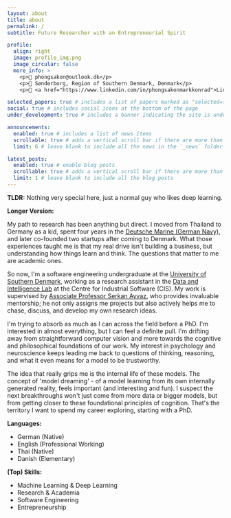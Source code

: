 ```yaml
---
layout: about
title: about
permalink: /
subtitle: Future Researcher with an Entrepreneurial Spirit

profile:
  align: right
  image: profile_img.png
  image_circular: false
  more_info: >
    <p>📧 phongsakon@outlook.dk</p>
    <p>📍 Sønderborg, Region of Southern Denmark, Denmark</p>
    <p>🔗 <a href="https://www.linkedin.com/in/phongsakonmarkkonrad">LinkedIn</a></p>

selected_papers: true # includes a list of papers marked as "selected={true}"
social: true # includes social icons at the bottom of the page
under_development: true # includes a banner indicating the site is under development

announcements:
  enabled: true # includes a list of news items
  scrollable: true # adds a vertical scroll bar if there are more than 3 news items
  limit: 6 # leave blank to include all the news in the `_news` folder

latest_posts:
  enabled: true # enable blog posts
  scrollable: true # adds a vertical scroll bar if there are more than 3 new posts items
  limit: 1 # leave blank to include all the blog posts
---
```


**TLDR:** Nothing very special here, just a normal guy who likes deep learning.

**Longer Version:**

My path to research has been anything but direct. I moved from Thailand to Germany as a kid, spent four years in the [Deutsche Marine (German Navy)](https://www.bundeswehr.de/en/organization/navy), and later co-founded two startups after coming to Denmark. What those experiences taught me is that my real drive isn't building a business, but understanding how things learn and think. The questions that matter to me are academic ones.

So now, I'm a software engineering undergraduate at the [University of Southern Denmark](https://www.sdu.dk/en), working as a research assistant in the [Data and Intelligence Lab](https://www.sdu.dk/en/forskning/cis/laboratories/data-and-intelligence-lab) at the Centre for Industrial Software (CIS). My work is supervised by [Associate Professor Serkan Ayvaz](https://scholar.google.com/citations?user=ihaclQQAAAAJ&hl=en), who provides invaluable mentorship; he not only assigns me projects but also actively helps me to chase, discuss, and develop my own research ideas.

I'm trying to absorb as much as I can across the field before a PhD. I'm interested in almost everything, but I can feel a definite pull. I'm drifting away from straightforward computer vision and more towards the cognitive and philosophical foundations of our work. My interest in psychology and neuroscience keeps leading me back to questions of thinking, reasoning, and what it even means for a model to be trustworthy.

The idea that really grips me is the internal life of these models. The concept of 'model dreaming' - of a model learning from its own internally generated reality, feels important (and interesting and fun). I suspect the next breakthroughs won't just come from more data or bigger models, but from getting closer to these foundational principles of cognition. That's the territory I want to spend my career exploring, starting with a PhD.

**Languages:**
- German (Native)
- English (Professional Working)
- Thai (Native)
- Danish (Elementary)

**(Top) Skills:**
- Machine Learning & Deep Learning
- Research & Academia
- Software Engineering
- Entrepreneurship